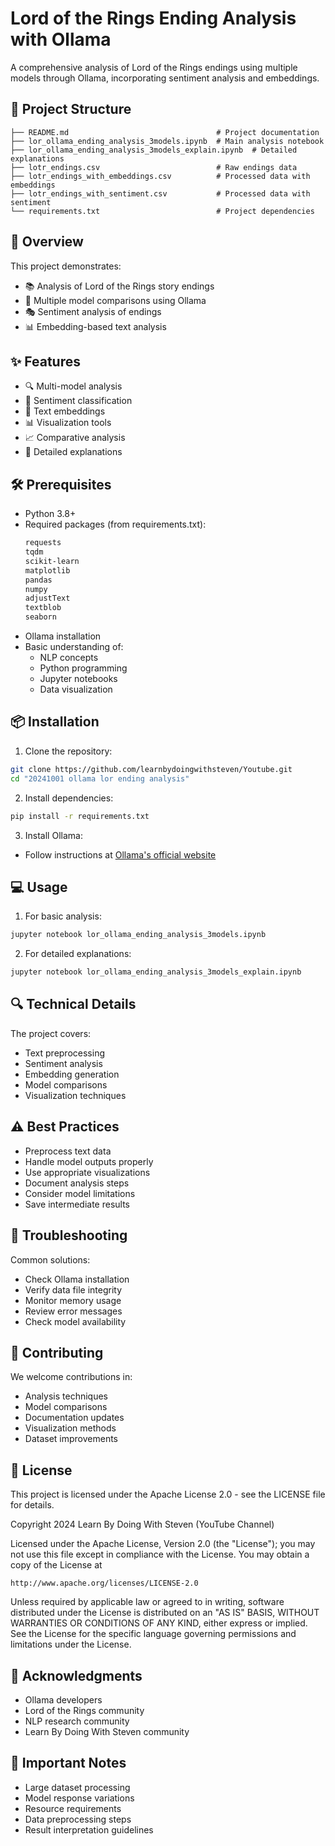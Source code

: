 # Lord of the Rings Ending Analysis with Ollama

A comprehensive analysis of Lord of the Rings endings using multiple models through Ollama, incorporating sentiment analysis and embeddings.

## 📁 Project Structure
```
├── README.md                                 # Project documentation
├── lor_ollama_ending_analysis_3models.ipynb  # Main analysis notebook
├── lor_ollama_ending_analysis_3models_explain.ipynb  # Detailed explanations
├── lotr_endings.csv                          # Raw endings data
├── lotr_endings_with_embeddings.csv          # Processed data with embeddings
├── lotr_endings_with_sentiment.csv           # Processed data with sentiment
└── requirements.txt                          # Project dependencies
```

## 🌟 Overview
This project demonstrates:
- 📚 Analysis of Lord of the Rings story endings
- 🤖 Multiple model comparisons using Ollama
- 🎭 Sentiment analysis of endings
- 📊 Embedding-based text analysis

## ✨ Features
- 🔍 Multi-model analysis
- 📝 Sentiment classification
- 🎯 Text embeddings
- 📊 Visualization tools
- 📈 Comparative analysis
- 📑 Detailed explanations

## 🛠️ Prerequisites
- Python 3.8+
- Required packages (from requirements.txt):
  ```bash
  requests
  tqdm
  scikit-learn
  matplotlib
  pandas
  numpy
  adjustText
  textblob
  seaborn
  ```
- Ollama installation
- Basic understanding of:
  - NLP concepts
  - Python programming
  - Jupyter notebooks
  - Data visualization

## 📦 Installation
1. Clone the repository:
```bash
git clone https://github.com/learnbydoingwithsteven/Youtube.git
cd "20241001 ollama lor ending analysis"
```

2. Install dependencies:
```bash
pip install -r requirements.txt
```

3. Install Ollama:
- Follow instructions at [Ollama's official website](https://ollama.ai/)

## 💻 Usage
1. For basic analysis:
```bash
jupyter notebook lor_ollama_ending_analysis_3models.ipynb
```

2. For detailed explanations:
```bash
jupyter notebook lor_ollama_ending_analysis_3models_explain.ipynb
```

## 🔍 Technical Details
The project covers:
- Text preprocessing
- Sentiment analysis
- Embedding generation
- Model comparisons
- Visualization techniques

## ⚠️ Best Practices
- Preprocess text data
- Handle model outputs properly
- Use appropriate visualizations
- Document analysis steps
- Consider model limitations
- Save intermediate results

## 🔧 Troubleshooting
Common solutions:
- Check Ollama installation
- Verify data file integrity
- Monitor memory usage
- Review error messages
- Check model availability

## 🤝 Contributing
We welcome contributions in:
- Analysis techniques
- Model comparisons
- Documentation updates
- Visualization methods
- Dataset improvements

## 📜 License
This project is licensed under the Apache License 2.0 - see the LICENSE file for details.

Copyright 2024 Learn By Doing With Steven (YouTube Channel)

Licensed under the Apache License, Version 2.0 (the "License");
you may not use this file except in compliance with the License.
You may obtain a copy of the License at

    http://www.apache.org/licenses/LICENSE-2.0

Unless required by applicable law or agreed to in writing, software
distributed under the License is distributed on an "AS IS" BASIS,
WITHOUT WARRANTIES OR CONDITIONS OF ANY KIND, either express or implied.
See the License for the specific language governing permissions and
limitations under the License.

## 🙏 Acknowledgments
- Ollama developers
- Lord of the Rings community
- NLP research community
- Learn By Doing With Steven community

## 📌 Important Notes
- Large dataset processing
- Model response variations
- Resource requirements
- Data preprocessing steps
- Result interpretation guidelines

